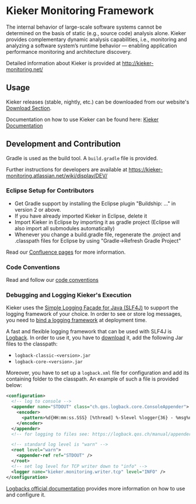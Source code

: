 # Kieker Monitoring Framework

The internal behavior of large-scale software systems cannot be determined on the
basis of static (e.g., source code) analysis alone. Kieker provides complementary
dynamic analysis capabilities, i.e., monitoring and analyzing a software system’s
runtime behavior — enabling application performance monitoring and architecture
discovery.

Detailed information about Kieker is provided at http://kieker-monitoring.net/

## Usage

Kieker releases (stable, nightly, etc.) can be downloaded from our website's [Download Section](http://kieker-monitoring.net/download).

Documentation on how to use Kieker can be found here: [Kieker Documentation](http://kieker-monitoring.net/documentation)

## Development and Contribution

Gradle is used as the build tool. A `build.gradle` file is provided.

Further instructions for developers are available at
https://kieker-monitoring.atlassian.net/wiki/display/DEV/

### Eclipse Setup for Contributors

- Get Gradle support by installing the Eclipse plugin "Buildship: ..." in version 2 or above.
- If you have already imported Kieker in Eclipse, delete it
- Import Kieker in Eclipse by importing it as gradle project (Eclipse will also import all submodules automatically)
- Whenever you change a build.gradle file, regenerate the .project and .classpath files for Eclipse by using "Gradle->Refresh Gradle Project"

Read our [Confluence pages](https://kieker-monitoring.atlassian.net/wiki/spaces/DEV/pages/5865685/Local+Development+Environment) for more information.

### Code Conventions
Read and follow our [code conventions](https://kieker-monitoring.atlassian.net/wiki/spaces/DEV/pages/24215585/Kieker+Coding+Conventions+in+Eclipse)

### Debugging and Logging Kieker's Execution

Kieker uses the [Simple Logging Facade for Java (SLF4J)](https://www.slf4j.org/) to support the logging framework of your choice. In order to see or store log messages, you need to [bind a logging framework](https://www.slf4j.org/manual.html#swapping) at deployment time.

A fast and flexible logging framework that can be used with SLF4J is [Logback](https://logback.qos.ch). In order to use it, you have to [download](https://logback.qos.ch/download.html) it, add the following Jar files to the classpath:
- `logback-classic-<version>.jar` 
- `logback-core-<version>.jar` 

Moreover, you have to set up a `logback.xml` file for configuration and add its containing folder to the classpath. An example of such a file is provided below:

````xml
<configuration>
  <!-- log to console -->
  <appender name="STDOUT" class="ch.qos.logback.core.ConsoleAppender">
    <encoder>
      <pattern>%d{HH:mm:ss.SSS} [%thread] %-5level %logger{36} - %msg%n</pattern>
    </encoder>
  </appender>
  <!-- for logging to files see: https://logback.qos.ch/manual/appenders.html -->

  <!-- standard log level is "warn" -->
  <root level="warn">
    <appender-ref ref="STDOUT" />
  </root>
  <!-- set log level for TCP writer down to "info" -->
  <logger name="kieker.monitoring.writer.tcp" level="INFO" />
</configuration>
````

[Logbacks official documentation](https://logback.qos.ch/manual/index.html) provides more information on how to use and configure it.
